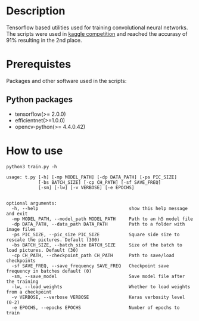 # Description
Tensorflow based utilities used for training convolutional neural networks. The scripts were used in [kaggle competition](https://www.kaggle.com/c/vehicle) and reached the accurasy of 91% resulting in the 2nd place.

# Prerequistes
Packages and other software used in the scripts:

## Python packages

* tensorflow(>= 2.0.0)
* efficientnet(>=1.0.0)
* opencv-python(>= 4.4.0.42)

# How to use

    python3 train.py -h

    usage: t.py [-h] [-mp MODEL_PATH] [-dp DATA_PATH] [-ps PIC_SIZE]
                [-bs BATCH_SIZE] [-cp CH_PATH] [-sf SAVE_FREQ]
                [-sm] [-lw] [-v VERBOSE] [-e EPOCHS] 


    optional arguments:
      -h, --help                                  show this help message and exit
      -mp MODEL_PATH, --model_path MODEL_PATH     Path to an h5 model file
      -dp DATA_PATH, --data_path DATA_PATH        Path to a folder with image files
      -ps PIC_SIZE, --pic_size PIC_SIZE           Square side size to rescale the pictures. Default (300)
      -bs BATCH_SIZE, --batch_size BATCH_SIZE     Size of the batch to load pictures. Default (30)
      -cp CH_PATH, --checkpoint_path CH_PATH      Path to save/load checkpoints
      -sf SAVE_FREQ, --save_frequency SAVE_FREQ   Checkpoint save frequency in batches default (0)
      -sm, --save_model                           Save model file after the training
      -lw, --load_weights                         Whether to load weights from a checkpoint
      -v VERBOSE, --verbose VERBOSE               Keras verbosity level (0-2)
      -e EPOCHS, --epochs EPOCHS                  Number of epochs to train
      
  

